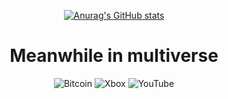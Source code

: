 <div align="center">

[![Anurag's GitHub stats](https://github-readme-stats.vercel.app/api?username=PetrVychopen&show_icons=true&theme=github_dark&hide_border=true)](https://github.com/PetrVychopen/github-readme-stats)

# Meanwhile in multiverse

![Bitcoin](https://img.shields.io/badge/Bitcoin-000?style=for-the-badge&logo=bitcoin&logoColor=white)
![Xbox](https://img.shields.io/badge/xbox-%23107C10.svg?style=for-the-badge&logo=xbox&logoColor=white)
![YouTube](https://img.shields.io/badge/YouTube-%23FF0000.svg?style=for-the-badge&logo=YouTube&logoColor=white)

</div>
